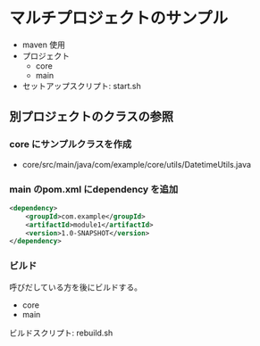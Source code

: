 # マルチプロジェクトのサンプル

- maven 使用
- プロジェクト
  - core
  - main
- セットアップスクリプト: start.sh

## 別プロジェクトのクラスの参照

### core にサンプルクラスを作成

- core/src/main/java/com/example/core/utils/DatetimeUtils.java

### main のpom.xml にdependency を追加

```xml
<dependency>
    <groupId>com.example</groupId>
    <artifactId>module1</artifactId>
    <version>1.0-SNAPSHOT</version>
</dependency>
```

### ビルド

呼びだしている方を後にビルドする。

- core
- main

ビルドスクリプト: rebuild.sh
